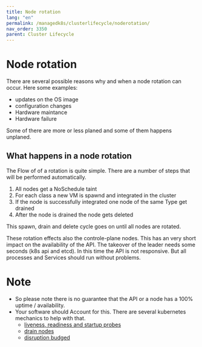 ```yaml
---
title: Node rotation
lang: "en"
permalink: /managedk8s/clusterlifecycle/noderotation/
nav_order: 3350
parent: Cluster Lifecycle
---
```


# Node rotation
There are several possible reasons why and when a node rotation can occur. Here some examples:

* updates on the OS image
* configuration changes
* Hardware maintance
* Hardware failure

Some of there are more or less planed and some of them happens unplaned.

## What happens in a node rotation
The Flow of of a rotation is quite simple. There are a number of steps that will be performed automatically.

1. All nodes get a NoSchedule taint
2. For each class a new VM is spawnd and integrated in the cluster
3. If the node is successfully integrated one node of the same Type get drained 
4. After the node is drained the node gets deleted

This spawn, drain and delete cycle goes on until all nodes are rotated. 

These rotation effects also the controle-plane nodes. This has an very short impact on the availability of the API. The takeover of the leader needs some seconds (k8s api and etcd). In this time the API is not responsive. But all processes and Services should run without problems.

# Note

* So please note there is no guarantee that the API or a node has a 100% uptime / availability. 
* Your software should Account for this. There are several kubernetes mechanics to help with that.
  * [liveness, readiness and startup probes](https://kubernetes.io/docs/tasks/configure-pod-container/configure-liveness-readiness-startup-probes/)
  * [drain nodes](https://kubernetes.io/docs/tasks/administer-cluster/safely-drain-node/)
  * [disruption budged](https://kubernetes.io/docs/tasks/run-application/configure-pdb/)

